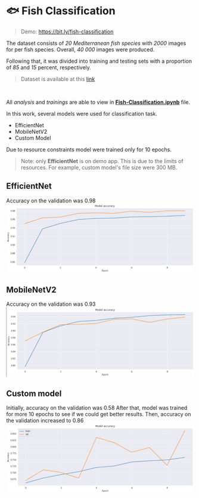# 🐟 Fish Classification

> Demo: https://bit.ly/fish-classification

The dataset consists of _20 Mediterranean fish species_ with _2000_ images for per fish species.
Overall, _40 000_ images were produced. 

Following that, it was divided into training and testing sets with a proportion of _85_ and _15_ percent, respectively.
<br>
>Dataset is available at this [link](https://www.kaggle.com/datasets/giannisgeorgiou/fish-species) 
<br>

All _analysis_ and _trainings_ are able to view in [**Fish-Classification.ipynb**](https://github.com/Nurkaiyr/fish-classification/blob/master/Fish-Classification.ipynb) file.

In this work, several models were used for classification task.
- EfficientNet
- MobileNetV2
- Custom Model

Due to resource constraints model were trained only for 10 epochs.
> Note: only **EfficientNet** is on demo app. This is due to the limits of resources. For example, custom model's file size were 300 MB.

## EfficientNet
Accuracy on the validation was 0.98
![EfficientNet model accuracy plot](https://github.com/Nurkaiyr/fish-classification/blob/master/Plots/EfficientNet-accuracy.png?raw=true)

## MobileNetV2
Accuracy on the validation was 0.93
![MobileNetV2 model accuracy plot](https://github.com/Nurkaiyr/fish-classification/blob/master/Plots/MobileNetV2-accuracy.png?raw=true)

## Custom model
Initially, accuracy on the validation was 0.58
After that, model was trained for more 10 epochs to see if we could get better results.
Then, accuracy on the validation increased to 0.86
![Custom model accuracy plot](https://github.com/Nurkaiyr/fish-classification/blob/master/Plots/CustomModel-accuracy.png?raw=true)